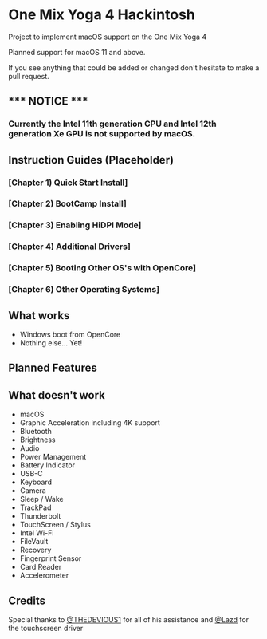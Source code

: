 # One Mix Yoga 4 Hackintosh
Project to implement macOS support on the One Mix Yoga 4

Planned support for macOS 11 and above. 

If you see anything that could be added or changed don't hesitate to make a pull request.


## *** NOTICE ***
### Currently the Intel 11th generation CPU and Intel 12th generation Xe GPU is not supported by macOS.

##
## Instruction Guides (Placeholder)

### [Chapter 1) Quick Start Install]
### [Chapter 2) BootCamp Install]
### [Chapter 3) Enabling HiDPI Mode]
### [Chapter 4) Additional Drivers]
### [Chapter 5) Booting Other OS's with OpenCore]
### [Chapter 6) Other Operating Systems]


## What works 

- Windows boot from OpenCore
- Nothing else... Yet!


## Planned Features


## What doesn't work

- macOS
- Graphic Acceleration including 4K support
- Bluetooth
- Brightness
- Audio
- Power Management
- Battery Indicator
- USB-C
- Keyboard
- Camera
- Sleep / Wake
- TrackPad
- Thunderbolt
- TouchScreen / Stylus
- Intel Wi-Fi 
- FileVault
- Recovery
- Fingerprint Sensor
- Card Reader
- Accelerometer


## Credits
Special thanks to [@THEDEVIOUS1](https://github.com/THEDEVIOUS1/CHUWI-MINIBOOK-HACKINTOSH) for all of his assistance and [@Lazd](https://github.com/lazd/VoodooI2CGoodix) for the touchscreen driver <br>
